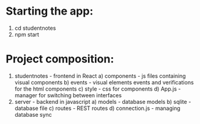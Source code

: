 # Starting the app:
1. cd studentnotes
2. npm start

# Project composition:
1. studentnotes - frontend in React
    a) components - js files containing visual components 
    b) events - visual elements events and verifications for the html components
    c) style - css for components
    d) App.js - manager for switching between interfaces
2. server - backend in javascript
    a) models - database models
    b) sqlite - database file
    c) routes - REST routes
    d) connection.js - managing database sync 